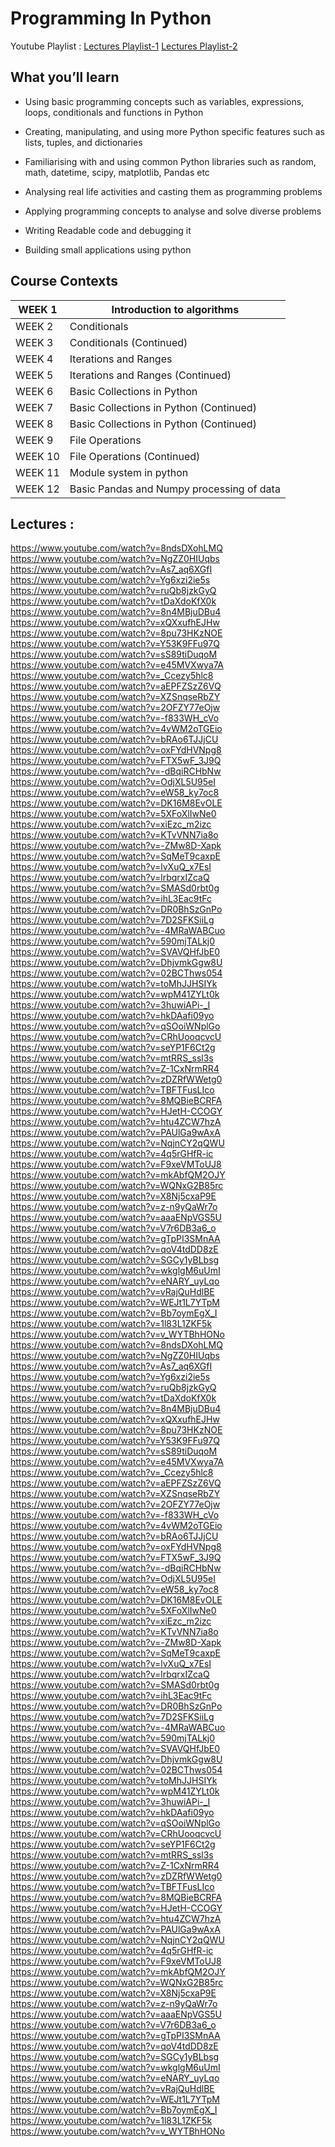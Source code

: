 # Programming In Python

Youtube Playlist : [Lectures Playlist-1](https://www.youtube.com/watch?v=8ndsDXohLMQ&list=PLZ2ps__7DhBYzW6BopCxgaQs3SI6zjaOH) [Lectures Playlist-2](https://www.youtube.com/watch?v=8ndsDXohLMQ&list=PLZ2ps__7DhBb2cXAu5PevO_mzgS3Fj3Fs)

## What you’ll learn

* Using basic programming concepts such as variables, expressions, loops, conditionals and functions in Python

* Creating, manipulating, and using more Python specific features such as lists, tuples, and dictionaries

* Familiarising with and using common Python libraries such as random, math, datetime, scipy, matplotlib, Pandas etc

* Analysing real life activities and casting them as programming problems

* Applying programming concepts to analyse and solve diverse problems

* Writing Readable code and debugging it
* Building small applications using python

## Course Contexts


| WEEK 1  | Introduction to algorithms                |
| ------- | ----------------------------------------- |
| WEEK 2  | Conditionals                              |
| WEEK 3  | Conditionals (Continued)                  |
| WEEK 4  | Iterations and Ranges                     |
| WEEK 5  | Iterations and Ranges (Continued)         |
| WEEK 6  | Basic Collections in Python               |
| WEEK 7  | Basic Collections in Python (Continued)   |
| WEEK 8  | Basic Collections in Python (Continued)   |
| WEEK 9  | File Operations                           |
| WEEK 10 | File Operations (Continued)               |
| WEEK 11 | Module system in python                   |
| WEEK 12 | Basic Pandas and Numpy processing of data |


## Lectures :


https://www.youtube.com/watch?v=8ndsDXohLMQ
https://www.youtube.com/watch?v=NgZZ0HIUqbs
https://www.youtube.com/watch?v=As7_aq6XGfI
https://www.youtube.com/watch?v=Yg6xzi2ie5s
https://www.youtube.com/watch?v=ruQb8jzkGyQ
https://www.youtube.com/watch?v=tDaXdoKfX0k
https://www.youtube.com/watch?v=8n4MBjuDBu4
https://www.youtube.com/watch?v=xQXxufhEJHw
https://www.youtube.com/watch?v=8pu73HKzNOE
https://www.youtube.com/watch?v=Y53K9FFu97Q
https://www.youtube.com/watch?v=sS89tiDuqoM
https://www.youtube.com/watch?v=e45MVXwya7A
https://www.youtube.com/watch?v=_Ccezy5hlc8
https://www.youtube.com/watch?v=aEPFZSzZ6VQ
https://www.youtube.com/watch?v=XZSnqseRbZY
https://www.youtube.com/watch?v=2OFZY77eOjw
https://www.youtube.com/watch?v=-f833WH_cVo
https://www.youtube.com/watch?v=4vWM2oTGEio
https://www.youtube.com/watch?v=bRAo6TJJjCU
https://www.youtube.com/watch?v=oxFYdHVNpg8
https://www.youtube.com/watch?v=FTX5wF_3J9Q
https://www.youtube.com/watch?v=-dBqiRCHbNw
https://www.youtube.com/watch?v=OdjXL5U95eI
https://www.youtube.com/watch?v=eW58_ky7oc8
https://www.youtube.com/watch?v=DK16M8EvOLE
https://www.youtube.com/watch?v=5XFoXlIwNe0
https://www.youtube.com/watch?v=xiEzc_m2izc
https://www.youtube.com/watch?v=KTvVNN7ia8o
https://www.youtube.com/watch?v=-ZMw8D-Xapk
https://www.youtube.com/watch?v=SqMeT9caxpE
https://www.youtube.com/watch?v=lvXuQ_x7EsI
https://www.youtube.com/watch?v=lrbqrxIZcaQ
https://www.youtube.com/watch?v=SMASd0rbt0g
https://www.youtube.com/watch?v=ihL3Eac9tFc
https://www.youtube.com/watch?v=DR0BhSzGnPo
https://www.youtube.com/watch?v=7D2SFKSiiLg
https://www.youtube.com/watch?v=-4MRaWABCuo
https://www.youtube.com/watch?v=590mjTALkj0
https://www.youtube.com/watch?v=SVAVQHfJbE0
https://www.youtube.com/watch?v=DhjvmkGgw8U
https://www.youtube.com/watch?v=02BCThws054
https://www.youtube.com/watch?v=toMhJJHSIYk
https://www.youtube.com/watch?v=wpM41ZYLt0k
https://www.youtube.com/watch?v=3huwiAPi-_I
https://www.youtube.com/watch?v=hkDAafi09yo
https://www.youtube.com/watch?v=qSOoiWNplGo
https://www.youtube.com/watch?v=CRhUooqcvcU
https://www.youtube.com/watch?v=seYP1F6Ct2g
https://www.youtube.com/watch?v=mtRRS_ssl3s
https://www.youtube.com/watch?v=Z-1CxNrmRR4
https://www.youtube.com/watch?v=zDZRfWWetg0
https://www.youtube.com/watch?v=TBFTFusLIco
https://www.youtube.com/watch?v=8MQBieBCRFA
https://www.youtube.com/watch?v=HJetH-CCOGY
https://www.youtube.com/watch?v=htu4ZCW7hzA
https://www.youtube.com/watch?v=PAUlGa9wAxA
https://www.youtube.com/watch?v=NqjnCY2qQWU
https://www.youtube.com/watch?v=4q5rGHfR-ic
https://www.youtube.com/watch?v=F9xeVMToUJ8
https://www.youtube.com/watch?v=mkAbfQM2OJY
https://www.youtube.com/watch?v=WQNxG2B85rc
https://www.youtube.com/watch?v=X8Nj5cxaP9E
https://www.youtube.com/watch?v=z-n9yQaWr7o
https://www.youtube.com/watch?v=aaaENpVGS5U
https://www.youtube.com/watch?v=V7r6DB3a6_o
https://www.youtube.com/watch?v=gTpPI3SMnAA
https://www.youtube.com/watch?v=qoV4tdDD8zE
https://www.youtube.com/watch?v=SGCy1yBLbsg
https://www.youtube.com/watch?v=wkglgM6uUmI
https://www.youtube.com/watch?v=eNARY_uyLqo
https://www.youtube.com/watch?v=vRajQuHdlBE
https://www.youtube.com/watch?v=WEJt1L7YTpM
https://www.youtube.com/watch?v=Bb7oymEgX_I
https://www.youtube.com/watch?v=1l83L1ZKF5k
https://www.youtube.com/watch?v=v_WYTBhHONo
https://www.youtube.com/watch?v=8ndsDXohLMQ
https://www.youtube.com/watch?v=NgZZ0HIUqbs
https://www.youtube.com/watch?v=As7_aq6XGfI
https://www.youtube.com/watch?v=Yg6xzi2ie5s
https://www.youtube.com/watch?v=ruQb8jzkGyQ
https://www.youtube.com/watch?v=tDaXdoKfX0k
https://www.youtube.com/watch?v=8n4MBjuDBu4
https://www.youtube.com/watch?v=xQXxufhEJHw
https://www.youtube.com/watch?v=8pu73HKzNOE
https://www.youtube.com/watch?v=Y53K9FFu97Q
https://www.youtube.com/watch?v=sS89tiDuqoM
https://www.youtube.com/watch?v=e45MVXwya7A
https://www.youtube.com/watch?v=_Ccezy5hlc8
https://www.youtube.com/watch?v=aEPFZSzZ6VQ
https://www.youtube.com/watch?v=XZSnqseRbZY
https://www.youtube.com/watch?v=2OFZY77eOjw
https://www.youtube.com/watch?v=-f833WH_cVo
https://www.youtube.com/watch?v=4vWM2oTGEio
https://www.youtube.com/watch?v=bRAo6TJJjCU
https://www.youtube.com/watch?v=oxFYdHVNpg8
https://www.youtube.com/watch?v=FTX5wF_3J9Q
https://www.youtube.com/watch?v=-dBqiRCHbNw
https://www.youtube.com/watch?v=OdjXL5U95eI
https://www.youtube.com/watch?v=eW58_ky7oc8
https://www.youtube.com/watch?v=DK16M8EvOLE
https://www.youtube.com/watch?v=5XFoXlIwNe0
https://www.youtube.com/watch?v=xiEzc_m2izc
https://www.youtube.com/watch?v=KTvVNN7ia8o
https://www.youtube.com/watch?v=-ZMw8D-Xapk
https://www.youtube.com/watch?v=SqMeT9caxpE
https://www.youtube.com/watch?v=lvXuQ_x7EsI
https://www.youtube.com/watch?v=lrbqrxIZcaQ
https://www.youtube.com/watch?v=SMASd0rbt0g
https://www.youtube.com/watch?v=ihL3Eac9tFc
https://www.youtube.com/watch?v=DR0BhSzGnPo
https://www.youtube.com/watch?v=7D2SFKSiiLg
https://www.youtube.com/watch?v=-4MRaWABCuo
https://www.youtube.com/watch?v=590mjTALkj0
https://www.youtube.com/watch?v=SVAVQHfJbE0
https://www.youtube.com/watch?v=DhjvmkGgw8U
https://www.youtube.com/watch?v=02BCThws054
https://www.youtube.com/watch?v=toMhJJHSIYk
https://www.youtube.com/watch?v=wpM41ZYLt0k
https://www.youtube.com/watch?v=3huwiAPi-_I
https://www.youtube.com/watch?v=hkDAafi09yo
https://www.youtube.com/watch?v=qSOoiWNplGo
https://www.youtube.com/watch?v=CRhUooqcvcU
https://www.youtube.com/watch?v=seYP1F6Ct2g
https://www.youtube.com/watch?v=mtRRS_ssl3s
https://www.youtube.com/watch?v=Z-1CxNrmRR4
https://www.youtube.com/watch?v=zDZRfWWetg0
https://www.youtube.com/watch?v=TBFTFusLIco
https://www.youtube.com/watch?v=8MQBieBCRFA
https://www.youtube.com/watch?v=HJetH-CCOGY
https://www.youtube.com/watch?v=htu4ZCW7hzA
https://www.youtube.com/watch?v=PAUlGa9wAxA
https://www.youtube.com/watch?v=NqjnCY2qQWU
https://www.youtube.com/watch?v=4q5rGHfR-ic
https://www.youtube.com/watch?v=F9xeVMToUJ8
https://www.youtube.com/watch?v=mkAbfQM2OJY
https://www.youtube.com/watch?v=WQNxG2B85rc
https://www.youtube.com/watch?v=X8Nj5cxaP9E
https://www.youtube.com/watch?v=z-n9yQaWr7o
https://www.youtube.com/watch?v=aaaENpVGS5U
https://www.youtube.com/watch?v=V7r6DB3a6_o
https://www.youtube.com/watch?v=gTpPI3SMnAA
https://www.youtube.com/watch?v=qoV4tdDD8zE
https://www.youtube.com/watch?v=SGCy1yBLbsg
https://www.youtube.com/watch?v=wkglgM6uUmI
https://www.youtube.com/watch?v=eNARY_uyLqo
https://www.youtube.com/watch?v=vRajQuHdlBE
https://www.youtube.com/watch?v=WEJt1L7YTpM
https://www.youtube.com/watch?v=Bb7oymEgX_I
https://www.youtube.com/watch?v=1l83L1ZKF5k
https://www.youtube.com/watch?v=v_WYTBhHONo